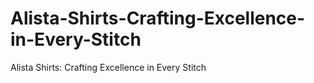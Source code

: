 # Alista-Shirts-Crafting-Excellence-in-Every-Stitch
Alista Shirts: Crafting Excellence in Every Stitch

